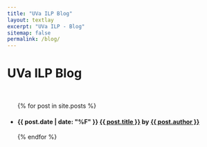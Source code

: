 ```yaml
---
title: "UVa ILP Blog"
layout: textlay
excerpt: "UVa ILP - Blog"
sitemap: false
permalink: /blog/
---
```


# UVa ILP Blog 

<br>
<ul class="posts">
	{% for post in site.posts %}
	<li> <h4>{{ post.date | date: "%F" }} <a href="{{ post.url }}">{{ post.title }}</a> by <a href="{{ post.homepage }}">{{ post.author }}</a></h4>
	</li>
	{% endfor %}
</ul>
<br><br><br><br>

